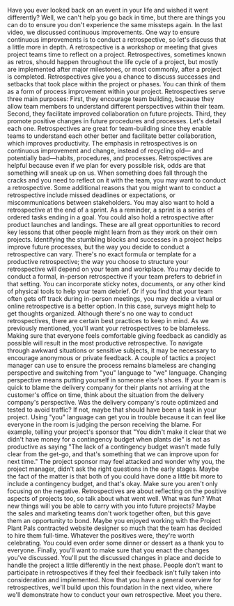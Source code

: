 Have you ever looked back on an event in your life and wished it went
differently? Well, we can't help you go back in time, but there are things you
can do to ensure you don't experience the same missteps again. In the last
video, we discussed continuous improvements. One way to ensure continuous
improvements is to conduct a retrospective, so let's discuss that a little more
in depth. A retrospective is a workshop or meeting that gives project teams time
to reflect on a project. Retrospectives, sometimes known as retros, should
happen throughout the life cycle of a project, but mostly are implemented after
major milestones, or most commonly, after a project is completed. Retrospectives
give you a chance to discuss successes and setbacks that took place within the
project or phases. You can think of them as a form of process improvement within
your project. Retrospectives serve three main purposes: First, they encourage
team building, because they allow team members to understand different
perspectives within their team. Second, they facilitate improved collaboration
on future projects. Third, they promote positive changes in future procedures
and processes. Let's detail each one. Retrospectives are great for team-building
since they enable teams to understand each other better and facilitate better
collaboration, which improves productivity. The emphasis in retrospectives is on
continuous improvement and change, instead of recycling old— and potentially
bad—habits, procedures, and processes. Retrospectives are helpful because even
if we plan for every possible risk, odds are that something will sneak up on us.
When something does fall through the cracks and you need to reflect on it with
the team, you may want to conduct a retrospective. Some additional reasons that
you might want to conduct a retrospective include missed deadlines or
expectations, or miscommunications between stakeholders. You may also want to
hold a retrospective at the end of a sprint. As a reminder, a sprint is a series
of ordered tasks ending in a goal. You could also hold a retrospective after
product launches and landings. These are all great opportunities to record key
lessons that other people might learn from as they work on their own projects.
Identifying the stumbling blocks and successes in a project helps improve future
processes, but the way you decide to conduct a retrospective can vary. There's
no exact formula or template for a productive retrospective; the way you choose
to structure your retrospective will depend on your team and workplace. You may
decide to conduct a formal, in-person retrospective if your team prefers to
debrief in that setting. You can incorporate sticky notes, documents, or any
other kind of physical tools to help your team debrief. Or if you find that your
team often gets off track during in-person meetings, you may decide a virtual or
online retrospective is a better option. In this case, surveys might help to get
thoughts organized. Although there's no one way to conduct retrospectives, there
are certain best practices to keep in mind. As we previously mentioned, you'll
want your retrospectives to be blameless. Making sure that everyone feels
comfortable giving feedback as candidly as possible will result in the most
productive retrospective. To navigate through awkward situations or sensitive
subjects, it may be necessary to encourage anonymous or private feedback. A
couple of tactics a project manager can use to ensure the process remains
blameless are changing perspective and switching from "you" language to "we"
language. Changing perspective means putting yourself in someone else's shoes.
If your team is quick to blame the delivery company for their plants not
arriving at the customer's office on time, think about the situation from the
delivery company's perspective. Was the delivery company's route optimized and
tested to avoid traffic? If not, maybe that should have been a task in your
project. Using "you" language can get you in trouble because it can feel like
everyone in the room is judging the person receiving the blame. For example,
telling your project's sponsor that "You didn't make it clear that we didn't
have money for a contingency budget when plants die" is not as productive as
saying "The lack of a contingency budget wasn't made fully clear from the
get-go, and that's something that we can improve upon for next time." The
project sponsor may feel attacked and wonder why you, the project manager,
didn't ask the right questions in the early stages. Maybe the fact of the matter
is that both of you could have done a little bit more to include a contingency
budget, and that's okay. Make sure you aren't only focusing on the negative.
Retrospectives are about reflecting on the positive aspects of projects too, so
talk about what went well. What was fun? What new things will you be able to
carry with you into future projects? Maybe the sales and marketing teams don't
work together often, but this gave them an opportunity to bond. Maybe you
enjoyed working with the Project Plant Pals contracted website designer so much
that the team has decided to hire them full-time. Whatever the positives were,
they're worth celebrating. You could even order some dinner or dessert as a
thank you to everyone. Finally, you'll want to make sure that you enact the
changes you've discussed. You'll put the discussed changes in place and decide
to handle the project a little differently in the next phase. People don't want
to participate in retrospectives if they feel their feedback isn't fully taken
into consideration and implemented. Now that you have a general overview for
retrospectives, we'll build upon this foundation in the next video, where we'll
demonstrate how to conduct your own retrospective.  Meet you there.